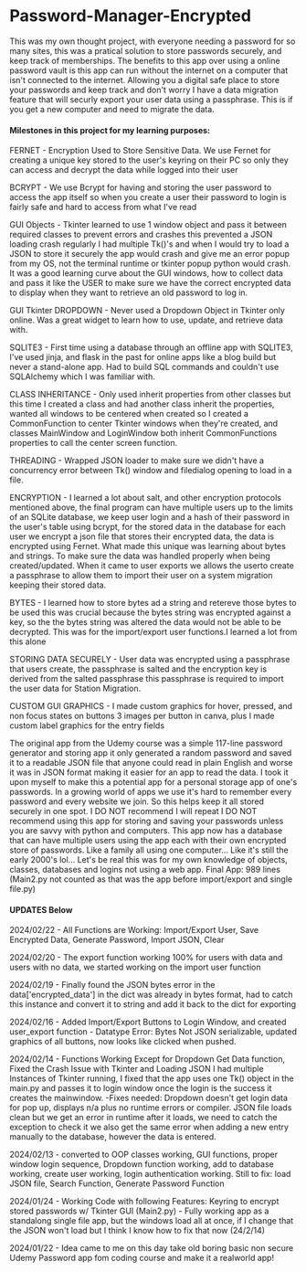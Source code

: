 # Password-Manager-Encrypted

This was my own thought project, with everyone needing a password for so many sites, this was a pratical solution to store passwords securely, and keep track of memberships. The benefits to this app over using a online password vault is this app can run without the internet on a computer that isn't connected to the internet. Allowing you a digital safe place to store your passwords and keep track and don't worry I have a data migration feature that will securly export your user data using a passphrase. This is if you get a new computer and need to migrate the data. 

#### Milestones in this project for my learning purposes: ####

FERNET - Encryption Used to Store Sensitive Data. We use Fernet for creating a unique key stored to the user's keyring on their PC so only they can access and decrypt the data while logged into their user

BCRYPT - We use Bcrypt for having and storing the user password to access the app itself so when you create a user their password to login is fairly safe and hard to access from what I've read

GUI Objects - Tkinter learned to use 1 window object and pass it between required classes to prevent errors and crashes this prevented a JSON loading crash regularly I had multiple Tk()'s and when I would try to load a JSON to store it securely the app would crash and give me an error popup from my OS, not the terminal runtime or tkinter popup python would crash. It was a good learning curve about the GUI windows, how to collect data and pass it like the USER to make sure we have the correct encrypted data to display when they want to retrieve an old password to log in. 

GUI Tkinter DROPDOWN - Never used a Dropdown Object in Tkinter only online. Was a great widget to learn how to use, update, and retrieve data with. 

SQLITE3 - First time using a database through an offline app with SQLITE3, I've used jinja, and flask in the past for online apps like a blog build but never a stand-alone app. Had to build SQL commands and couldn't use SQLAlchemy which I was familiar with. 

CLASS INHERITANCE - Only used inherit properties from other classes but this time I created a class and had another class inherit the properties, wanted all windows to be centered when created so I created a CommonFunction to center Tkinter windows when they're created, and classes MainWindow and LoginWindow both inherit CommonFunctions properties to call the center screen function.

THREADING - Wrapped JSON loader to make sure we didn't have a concurrency error between Tk() window and filedialog opening to load in a file. 

ENCRYPTION - I learned a lot about salt, and other encryption protocols mentioned above, the final program can have multiple users up to the limits of an SQLite database, we keep user login and a hash of their password in the user's table using bcrypt, for the stored data in the database for each user we encrypt a json file that stores their encrypted data, the data is encrypted using Fernet. What made this unique was learning about bytes and strings. To make sure the data was handled properly when being created/updated. When it came to user exports we allows the userto create a passphrase to allow them to import their user on a system migration keeping their stored data. 

BYTES - I learned how to store bytes ad a string and retereve those bytes to be used this was crucial because the bytes string was encrypted against a key, so the the bytes string was altered the data would not be able to be decrypted. This was for the import/export user functions.I learned a lot from this alone

STORING DATA SECURELY - User data was encrypted using a passphrase that users create, the passphrase is salted and the encryption key is derived from the salted passphrase this passphrase is required to import the user data for Station Migration.

CUSTOM GUI GRAPHICS - I made custom graphics for hover, pressed, and non focus states on buttons 3 images per button in  canva, plus I made custom label graphics for the entry fields

The original app from the Udemy course was a simple 117-line password generator and storing app it only generated a random password and saved it to a readable JSON file that anyone could read in plain English and worse it was in JSON format making it easier for an app to read the data. I took it upon myself to make this a potential app for a personal storage app of one's passwords. In a growing world of apps we use it's hard to remember every password and every website we join. So this helps keep it all stored securely in one spot. I DO NOT recommend I will repeat I DO NOT recommend using this app  for storing and saving your passwords unless you are savvy with python and computers. This app now has a database that can have multiple users using the app each with their own encrypted store of passwords. Like a family all using one computer... Like it's still the early 2000's lol... Let's be real this was for my own knowledge of objects, classes, databases and logins not using a web app. 
Final App: 989 lines 
(Main2.py not counted as that was the app  before import/export and single file.py)

#### UPDATES Below ####

2024/02/22 - All Functions are Working: Import/Export User, Save Encrypted Data, Generate Password, Import JSON, Clear

2024/02/20 - The export function working 100% for users with data and users with no data, we started working on the import user function

2024/02/19 - Finally found the JSON bytes error in the data['encrypted_data'] in the dict was already in bytes format, had to catch this instance and convert it to string and add it back to the dict for exporting

2024/02/16 - Added Import/Export Buttons to Login Window, and created user_export function - Datatype Error: Bytes Not JSON serializable, updated graphics of all buttons, now looks like clicked when pushed.

2024/02/14 - Functions Working Except for Dropdown Get Data function, Fixed the Crash Issue with Tkinter and Loading JSON I had multiple Instances of Tkinter running, I fixed that the app uses one Tk() object in the main.py and passes it to login window once the login is the success it creates the mainwindow. -Fixes needed: Dropdown doesn't get login data for pop up, displays n/a plus no runtime errors or compiler. JSON file loads clean but we get an error in runtime after it loads, we need to catch the exception to check it we also get the same error when adding a new entry manually to the database, however the data is entered. 

2024/02/13 - converted to OOP classes working, GUI functions, proper window login sequence, Dropdown function working, add to database working, create user working, login authentication working. Still to fix: load JSON file, Search Function, Generate Password Function

2024/01/24 - Working Code with following Features: Keyring to encrypt stored passwords w/ Tkinter GUI (Main2.py) - Fully working app as a standalong single file app, but the windows load all at once, if I change that the JSON won't load but I think I know how to fix that now (24/2/14)

2024/01/22 - Idea came to me on this day take old boring basic non secure Udemy Password app fom coding course and make it a realworld app!